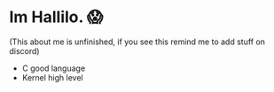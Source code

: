 # Im Hallilo. 😱

 (This about me is unfinished, if you see this remind me to add stuff on discord)

- C good language
- Kernel high level

<!---
Hallilogod/Hallilogod is a ✨ special ✨ repository because its `README.md` (this file) appears on your GitHub profile.
You can click the Preview link to take a look at your changes.
--->
